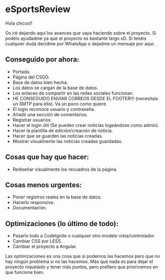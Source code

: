 # eSportsReview

Hola chicos!!

Os iré dejando aquí los avances que vaya haciendo sobre el proyecto. Si podéis ayudadme ya que el proyecto es bastante largo xD. 
Si tenéis cualquier duda decidme por WhatsApp o dejadme un mensaje por aquí.

## Conseguido por ahora:

- Portada.
- Página del CSGO.
- Base de datos bien hecha.
- Los datos se cargan de la base de datos.
- Los enlaces de compartir en las redes sociales funcionan.
- HE CONSEGUIDO ENVIAR CORREOS DESDE EL FOOTER!!! (necesitais un SMTP para ello). Va un poco como quiere.
- El login reconoce usuario y contraseña.
- Añadir una sección de comentarios.
- Registrar usuarios.
- Hacer el login útil (Se pueden crear noticias logeándose como admin).
- Hacer la plantilla de edición/creación de noticia.
- Hacer que se guarden las noticias creadas.
- Mostrar visualmente las noticias creadas guardadas.

## Cosas que hay que hacer:

- Rediseñar visualmente los recuadros de la página.

## Cosas menos urgentes:

- Poner registros reales en la base de datos.
- Hacerlo responsive.
- Documentación.

## Optimizaciones (lo último de todo):

- Pasarlo todo a CodeIgnite o cualquier otro modelo vista/controlador.
- Cambiar CSS por LESS.
- Cambiar el proyecto a Angular.

Las optimizaciones es una cosa que si podemos las hacemos pero que no hay ningún problema si no las hacemos. Más que nada es para dejar el proyecto niquelado y tener más puntos, pero prefiero que prioricemos en que funcione bien.
